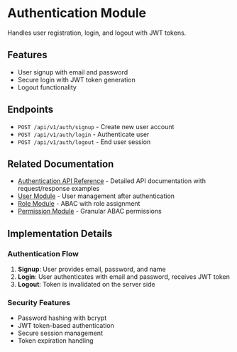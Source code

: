 # Authentication Module

Handles user registration, login, and logout with JWT tokens.

## Features

- User signup with email and password
- Secure login with JWT token generation
- Logout functionality

## Endpoints

- `POST /api/v1/auth/signup` - Create new user account
- `POST /api/v1/auth/login` - Authenticate user
- `POST /api/v1/auth/logout` - End user session

## Related Documentation

- [Authentication API Reference](../api/auth.md) - Detailed API documentation with request/response examples
- [User Module](./user.md) - User management after authentication
- [Role Module](./role.md) - ABAC with role assignment
- [Permission Module](./permission.md) - Granular ABAC permissions

## Implementation Details

### Authentication Flow

1. **Signup**: User provides email, password, and name
2. **Login**: User authenticates with email and password, receives JWT token
3. **Logout**: Token is invalidated on the server side

### Security Features

- Password hashing with bcrypt
- JWT token-based authentication
- Secure session management
- Token expiration handling

